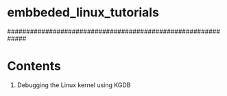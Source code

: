 # embbeded_linux_tutorials
#############################################################

Contents
=============================================================
1) Debugging the Linux kernel using KGDB
